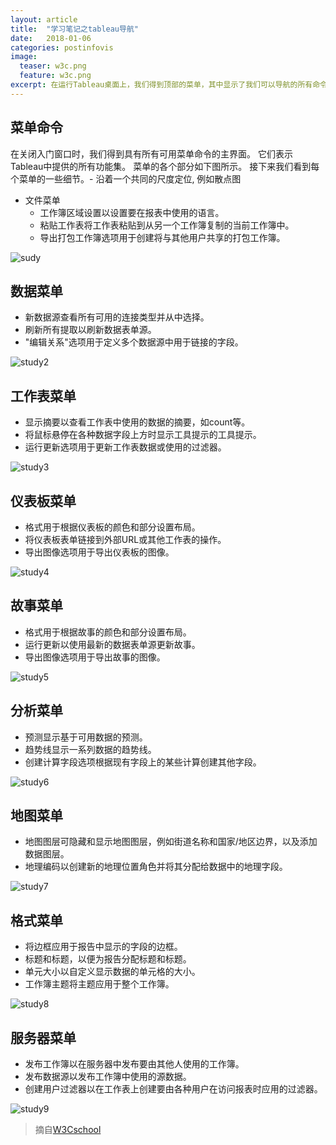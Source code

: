 ```yaml
---
layout: article
title:  "学习笔记之tableau导航"
date:   2018-01-06
categories: postinfovis
image:
  teaser: w3c.png
  feature: w3c.png
excerpt: 在运行Tableau桌面上，我们得到顶部的菜单，其中显示了我们可以导航的所有命令。让我们打开一个空白的工作簿，并浏览每个菜单下的各种重要功能。
---
```


## 菜单命令
在关闭入门窗口时，我们得到具有所有可用菜单命令的主界面。 它们表示Tableau中提供的所有功能集。 菜单的各个部分如下图所示。 接下来我们看到每个菜单的一些细节。- 沿着一个共同的尺度定位, 例如散点图
- 文件菜单
  - 工作簿区域设置以设置要在报表中使用的语言。
  - 粘贴工作表将工作表粘贴到从另一个工作簿复制的当前工作簿中。
  - 导出打包工作簿选项用于创建将与其他用户共享的打包工作簿。

![sudy](https://luo00789.github.io/images/tableaustudy.jpg)

## 数据菜单
- 新数据源查看所有可用的连接类型并从中选择。
- 刷新所有提取以刷新数据表单源。
- "编辑关系"选项用于定义多个数据源中用于链接的字段。

![study2](https://luo00789.github.io/images/tableaustudy2.jpg)

## 工作表菜单
- 显示摘要以查看工作表中使用的数据的摘要，如count等。
- 将鼠标悬停在各种数据字段上方时显示工具提示的工具提示。
- 运行更新选项用于更新工作表数据或使用的过滤器。

![study3](https://luo00789.github.io/images/tableaustudy3.jpg)

## 仪表板菜单
- 格式用于根据仪表板的颜色和部分设置布局。
- 将仪表板表单链接到外部URL或其他工作表的操作。
- 导出图像选项用于导出仪表板的图像。

![study4](https://luo00789.github.io/images/tableaustudy4.jpg)

## 故事菜单
- 格式用于根据故事的颜色和部分设置布局。
- 运行更新以使用最新的数据表单源更新故事。
- 导出图像选项用于导出故事的图像。

![study5](https://luo00789.github.io/images/tableaustudy5.JPG)

## 分析菜单
- 预测显示基于可用数据的预测。
- 趋势线显示一系列数据的趋势线。
- 创建计算字段选项根据现有字段上的某些计算创建其他字段。

![study6](https://luo00789.github.io/images/tableaustudy6.JPG)

## 地图菜单
- 地图图层可隐藏和显示地图图层，例如街道名称和国家/地区边界，以及添加数据图层。
- 地理编码以创建新的地理位置角色并将其分配给数据中的地理字段。

![study7](https://luo00789.github.io/images/tableaustudy7.jpg)

## 格式菜单
- 将边框应用于报告中显示的字段的边框。
- 标题和标题，以便为报告分配标题和标题。
- 单元大小以自定义显示数据的单元格的大小。
- 工作簿主题将主题应用于整个工作簿。

![study8](https://luo00789.github.io/images/tableaustudy9.jpg)

## 服务器菜单
- 发布工作簿以在服务器中发布要由其他人使用的工作簿。
- 发布数据源以发布工作簿中使用的源数据。
- 创建用户过滤器以在工作表上创建要由各种用户在访问报表时应用的过滤器。

![study9](https://luo00789.github.io/images/tableaustudy8.jpg)



> 摘自[W3Cschool](https://www.w3cschool.cn/tableau/tableau_navigation.html)
